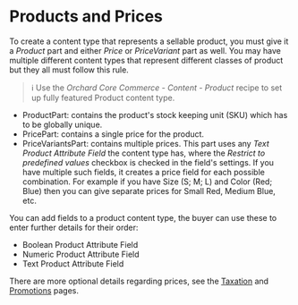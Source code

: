 # Products and Prices

To create a content type that represents a sellable product, you must give it a _Product_ part and either _Price_ or _PriceVariant_ part as well. You may have multiple different content types that represent different classes of product but they all must follow this rule.

> ℹ Use the _Orchard Core Commerce - Content - Product_ recipe to set up fully featured Product content type.

- ProductPart: contains the product's stock keeping unit (SKU) which has to be globally unique.
- PricePart: contains a single price for the product.
- PriceVariantsPart: contains multiple prices. This part uses any _Text Product Attribute Field_ the content type has, where the _Restrict to predefined values_ checkbox is checked in the field's settings. If you have multiple such fields, it creates a price field for each possible combination. For example if you have Size (S; M; L) and Color (Red; Blue) then you can give separate prices for Small Red, Medium Blue, etc.

You can add fields to a product content type, the buyer can use these to enter further details for their order:

- Boolean Product Attribute Field
- Numeric Product Attribute Field
- Text Product Attribute Field

There are more optional details regarding prices, see the [Taxation](taxation.md) and [Promotions](promotions.md) pages.
